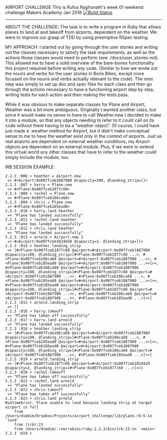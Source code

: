 AIRPORT CHALLENGE
This is Rufus Raghunath's week 01 weekend challenge
Makers Academy
Jan 2016
[![Build Status](https://travis-ci.org/rufusraghunath/airport_challenge.svg?branch=master)](https://travis-ci.org/rufusraghunath/airport_challenge)

---------------------------------------------------

ABOUT THE CHALLENGE:
The task is to write a program in Ruby that allows planes to land at and takeoff from airports, dependent on the weather. We were to improve our grasp of TDD by using preemptive RSpec testing.


MY APPROACH:
I started out by going through the user stories and writing out the classes necessary to satisfy the task requirements, as well as the actions those classes would need to perform (see ./docs/user_stories.md). This allowed me to have a solid overview of the bare-bones functionality this project required before writing any code. (Similar to how we wrote out the nouns and verbs for the user stories in Boris Bikes, except more focused on the nouns and verbs actually relevant to the code). The next step was simply to set up doc and spec files for each class and then go through the actions necessary to have a functioning airport step by step, writing tests for each action and then making the tests pass.

While it was obvious to make separate classes for Plane and Airport, Weather was a bit more ambiguous. Originally I wanted another class, but since it would make no sense to have to call Weather.new I decided to make it into a module, so that any objects needing to refer to it could call on its code without there having to be a “weather object”. Of course, I could have just made a .weather method for Airport, but it didn’t make conceptual sense to me to have the weather exist only in the context of airports. Just as real airports are dependent on external weather conditions, my Airport objects are dependent on an external module. Plus, if we were to extend this virtual world any other classes that have to refer to the weather could simply include the module, too.


IRB SESSION EXAMPLE:
```
2.2.3 :006 > heather = Airport.new
 => #<Airport:0x007fceb1887980 @capacity=100, @landing_strip=[]> 
2.2.3 :007 > harry = Plane.new
 => #<Plane:0x007fceb1877c60> 
2.2.3 :008 > rachel = Plane.new
 => #<Plane:0x007fceb186ca68> 
2.2.3 :009 > chris = Plane.new
 => #<Plane:0x007fceb185ead0> 
2.2.3 :010 > harry.land heather
 => "Plane has landed successfully" 
2.2.3 :011 > rachel.land heather
 => "Plane has landed successfully" 
2.2.3 :012 > chris.land heather
 => "Plane has landed successfully" 
2.2.3 :013 > arnold = Airport.new 2
 => #<Airport:0x007fceb1824420 @capacity=2, @landing_strip=[]> 
2.2.3 :014 > heather.landing_strip
 => [#<Plane:0x007fceb1877c60 @airport=#<Airport:0x007fceb1887980 @capacity=100, @landing_strip=[#<Plane:0x007fceb1877c60 ...>, #<Plane:0x007fceb186ca68 @airport=#<Airport:0x007fceb1887980 ...>>, #<Plane:0x007fceb185ead0 @airport=#<Airport:0x007fceb1887980 ...>>]>>, #<Plane:0x007fceb186ca68 @airport=#<Airport:0x007fceb1887980 @capacity=100, @landing_strip=[#<Plane:0x007fceb1877c60 @airport=#<Airport:0x007fceb1887980 ...>>, #<Plane:0x007fceb186ca68 ...>, #<Plane:0x007fceb185ead0 @airport=#<Airport:0x007fceb1887980 ...>>]>>, #<Plane:0x007fceb185ead0 @airport=#<Airport:0x007fceb1887980 @capacity=100, @landing_strip=[#<Plane:0x007fceb1877c60 @airport=#<Airport:0x007fceb1887980 ...>>, #<Plane:0x007fceb186ca68 @airport=#<Airport:0x007fceb1887980 ...>>, #<Plane:0x007fceb185ead0 ...>]>>] 
2.2.3 :015 > arnold.landing_strip
 => [] 
2.2.3 :016 > harry.takeoff
 => "Plane has taken off successfully" 
2.2.3 :017 > harry.land arnold
 => "Plane has landed successfully" 
2.2.3 :018 > heather.landing_strip
 => [#<Plane:0x007fceb186ca68 @airport=#<Airport:0x007fceb1887980 @capacity=100, @landing_strip=[#<Plane:0x007fceb186ca68 ...>, #<Plane:0x007fceb185ead0 @airport=#<Airport:0x007fceb1887980 ...>>]>>, #<Plane:0x007fceb185ead0 @airport=#<Airport:0x007fceb1887980 @capacity=100, @landing_strip=[#<Plane:0x007fceb186ca68 @airport=#<Airport:0x007fceb1887980 ...>>, #<Plane:0x007fceb185ead0 ...>]>>] 
2.2.3 :019 > arnold.landing_strip
 => [#<Plane:0x007fceb1877c60 @airport=#<Airport:0x007fceb1824420 @capacity=2, @landing_strip=[#<Plane:0x007fceb1877c60 ...>]>>] 
2.2.3 :020 > rachel.takeoff
 => "Plane has taken off successfully" 
2.2.3 :021 > rachel.land arnold
 => "Plane has landed successfully" 
2.2.3 :022 > chris.takeoff
 => "Plane has taken off successfully" 
2.2.3 :023 > chris.land arnold
RuntimeError: Plane unable to land because landing strip at target airport is full
	from /Users/dimdim/Dropbox/Projects/airport_challenge/lib/plane.rb:5:in `land'
	from (irb):23
	from /Users/dimdim/.rvm/rubies/ruby-2.2.3/bin/irb:15:in `<main>'
2.2.3 :024 > 
```
